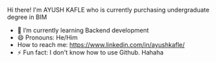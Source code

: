 Hi there! I'm AYUSH KAFLE who is currently purchasing undergraduate degree in BIM

- 🌱 I’m currently learning Backend development
- 😄 Pronouns: He/Him
- How to reach me: https://www.linkedin.com/in/ayushkafle/
- ⚡ Fun fact: I don't know how to use Github. Hahaha

